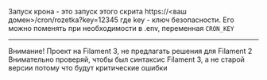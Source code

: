 
Запуск крона - это запуск этого скрита
https://<ваш домен>/cron/rozetka?key=12345
где key - ключ безопасности. Его можно поменять при необходимости в .env, переменная `CRON_KEY`


----
Внимание! Проект на Filament 3, не предлагать решения для Filament 2
Внимательно проверяй, чтобы был синтаксис Filament 3, а не старой версии потому что будут критические ошибки

